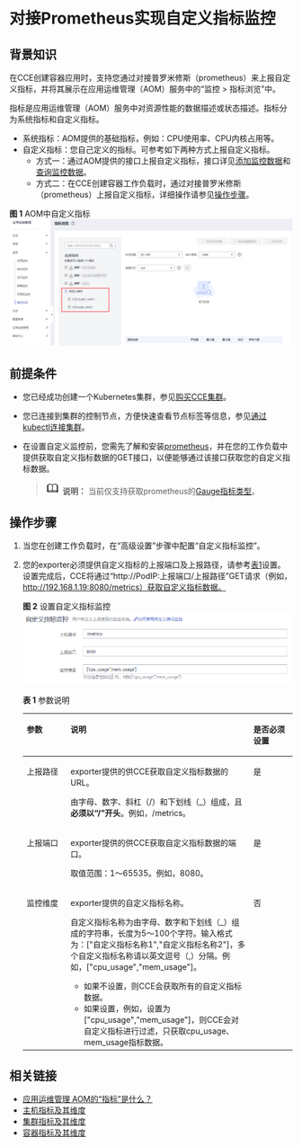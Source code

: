 # 对接Prometheus实现自定义指标监控<a name="cce_01_0201"></a>

## 背景知识<a name="section7646185263910"></a>

在CCE创建容器应用时，支持您通过对接普罗米修斯（prometheus）来上报自定义指标，并将其展示在应用运维管理（AOM）服务中的“监控 \> 指标浏览”中。

指标是应用运维管理（AOM）服务中对资源性能的数据描述或状态描述。指标分为系统指标和自定义指标。

-   系统指标：AOM提供的基础指标，例如：CPU使用率、CPU内核占用等。
-   自定义指标：您自己定义的指标。可参考如下两种方式上报自定义指标。
    -   方式一：通过AOM提供的接口上报自定义指标，接口详见[添加监控数据](https://support.huaweicloud.com/api-aom/aom_04_0013.html)和[查询监控数据](https://support.huaweicloud.com/api-aom/aom_04_0012.html)。
    -   方式二：在CCE创建容器工作负载时，通过对接普罗米修斯（prometheus）上报自定义指标，详细操作请参见[操作步骤](#section2050317783613)。


**图 1**  AOM中自定义指标<a name="fig0211185184017"></a>  
![](figures/AOM中自定义指标.png "AOM中自定义指标")

## 前提条件<a name="section1439216379382"></a>

-   您已经成功创建一个Kubernetes集群，参见[购买CCE集群](购买CCE集群.md)。
-   您已连接到集群的控制节点，方便快速查看节点标签等信息，参见[通过kubectl连接集群](通过kubectl连接集群.md)。
-   在设置自定义监控前，您需先了解和安装[prometheus](https://prometheus.io/)，并在您的工作负载中提供获取自定义指标数据的GET接口，以便能够通过该接口获取您的自定义指标数据。

    >![](public_sys-resources/icon-note.gif) **说明：** 
    >当前仅支持获取prometheus的[Gauge指标类型](https://prometheus.io/docs/concepts/metric_types/)。


## 操作步骤<a name="section2050317783613"></a>

1.  当您在创建工作负载时，在“高级设置”步骤中配置“自定义指标监控”。
2.  您的exporter必须提供自定义指标的上报端口及上报路径，请参考[表1](#table5772159217)设置。设置完成后，CCE将通过“http://PodIP:上报端口/上报路径”GET请求（例如，http://192.168.1.19:8080/metrics）获取自定义指标数据。

    **图 2**  设置自定义指标监控<a name="fig166069267219"></a>  
    ![](figures/设置自定义指标监控.png "设置自定义指标监控")

    **表 1**  参数说明

    <a name="table5772159217"></a>
    <table><thead align="left"><tr id="row107721193110"><th class="cellrowborder" valign="top" width="16.24%" id="mcps1.2.4.1.1"><p id="p15772197119"><a name="p15772197119"></a><a name="p15772197119"></a>参数</p>
    </th>
    <th class="cellrowborder" valign="top" width="67.75999999999999%" id="mcps1.2.4.1.2"><p id="p197721099117"><a name="p197721099117"></a><a name="p197721099117"></a>说明</p>
    </th>
    <th class="cellrowborder" valign="top" width="16%" id="mcps1.2.4.1.3"><p id="p577213910112"><a name="p577213910112"></a><a name="p577213910112"></a>是否必须设置</p>
    </th>
    </tr>
    </thead>
    <tbody><tr id="row1772191119"><td class="cellrowborder" valign="top" width="16.24%" headers="mcps1.2.4.1.1 "><p id="p47721291419"><a name="p47721291419"></a><a name="p47721291419"></a>上报路径</p>
    </td>
    <td class="cellrowborder" valign="top" width="67.75999999999999%" headers="mcps1.2.4.1.2 "><p id="p127721192110"><a name="p127721192110"></a><a name="p127721192110"></a>exporter提供的供CCE获取自定义指标数据的URL。</p>
    <p id="p741164816318"><a name="p741164816318"></a><a name="p741164816318"></a>由字母、数字、斜杠（/）和下划线（_）组成，且<strong id="b1819813266435"><a name="b1819813266435"></a><a name="b1819813266435"></a>必须以“/”开头</strong>。例如，/metrics。</p>
    </td>
    <td class="cellrowborder" valign="top" width="16%" headers="mcps1.2.4.1.3 "><p id="p777212913113"><a name="p777212913113"></a><a name="p777212913113"></a>是</p>
    </td>
    </tr>
    <tr id="row6772791719"><td class="cellrowborder" valign="top" width="16.24%" headers="mcps1.2.4.1.1 "><p id="p137721491712"><a name="p137721491712"></a><a name="p137721491712"></a>上报端口</p>
    </td>
    <td class="cellrowborder" valign="top" width="67.75999999999999%" headers="mcps1.2.4.1.2 "><p id="p9772894116"><a name="p9772894116"></a><a name="p9772894116"></a>exporter提供的供CCE获取自定义指标数据的端口。</p>
    <p id="p6639233484"><a name="p6639233484"></a><a name="p6639233484"></a>取值范围：1～65535。例如，8080。</p>
    </td>
    <td class="cellrowborder" valign="top" width="16%" headers="mcps1.2.4.1.3 "><p id="p107721594119"><a name="p107721594119"></a><a name="p107721594119"></a>是</p>
    </td>
    </tr>
    <tr id="row19772091114"><td class="cellrowborder" valign="top" width="16.24%" headers="mcps1.2.4.1.1 "><p id="p37721291314"><a name="p37721291314"></a><a name="p37721291314"></a>监控维度</p>
    </td>
    <td class="cellrowborder" valign="top" width="67.75999999999999%" headers="mcps1.2.4.1.2 "><p id="p47721997120"><a name="p47721997120"></a><a name="p47721997120"></a>exporter提供的自定义指标名称。</p>
    <p id="p14481141444610"><a name="p14481141444610"></a><a name="p14481141444610"></a>自定义指标名称为由字母、数字和下划线（_）组成的字符串，长度为5～100个字符。输入格式为：["自定义指标名称1","自定义指标名称2"]，多个自定义指标名称请以英文逗号（,）分隔。例如，["cpu_usage","mem_usage"]。</p>
    <a name="ul187211651191910"></a><a name="ul187211651191910"></a><ul id="ul187211651191910"><li>如果不设置，则CCE会获取所有的自定义指标数据。</li><li>如果设置，例如，设置为["cpu_usage","mem_usage"]，则CCE会对自定义指标进行过滤，只获取cpu_usage、mem_usage指标数据。</li></ul>
    </td>
    <td class="cellrowborder" valign="top" width="16%" headers="mcps1.2.4.1.3 "><p id="p147721191118"><a name="p147721191118"></a><a name="p147721191118"></a>否</p>
    </td>
    </tr>
    </tbody>
    </table>


## 相关链接<a name="section834624942119"></a>

-   [应用运维管理 AOM的“指标”是什么？](https://support.huaweicloud.com/productdesc-aom/aom_06_0014.html)
-   [主机指标及其维度](https://support.huaweicloud.com/productdesc-aom/aom_06_0009.html)
-   [集群指标及其维度](https://support.huaweicloud.com/productdesc-aom/aom_06_0010.html)
-   [容器指标及其维度](https://support.huaweicloud.com/productdesc-aom/aom_06_0018.html)

